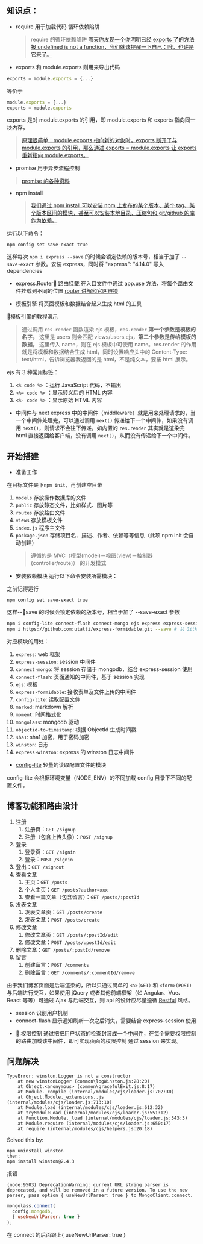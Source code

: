 ## 知识点：

- require 用于加载代码 循环依赖陷阱
  > require 的循环依赖陷阱 [哪天你发现一个你明明已经 exports 了的方法报 undefined is not a function，我们就该提醒一下自己：哦，也许是它来了。](https://github.com/nswbmw/N-blog/blob/master/book/2.1%20require.md)

* exports 和 module.exports 则用来导出代码

```JavaScript
exports = module.exports = {...}
```

等价于

```JavaScript
module.exports = {...}
exports = module.exports
```

exports 是对 module.exports 的引用，即 module.exports 和 exports 指向同一块内存，

> [原理很简单：module.exports 指向新的对象时，exports 断开了与 module.exports 的引用，那么通过 exports = module.exports 让 exports 重新指向 module.exports。](https://github.com/nswbmw/N-blog/blob/master/book/2.2%20exports%20%E5%92%8C%20module.exports.md)

- promise 用于异步流程控制

> [promise 的各种资料](https://github.com/nswbmw/N-blog/blob/master/book/2.3%20Promise.md)

- npm install
  > [我们通过 npm install 可以安装 npm 上发布的某个版本、某个 tag、某个版本区间的模块，甚至可以安装本地目录、压缩包和 git/github 的库作为依赖。](https://github.com/nswbmw/N-blog/blob/master/book/2.6%20npm%20%E4%BD%BF%E7%94%A8%E6%B3%A8%E6%84%8F%E4%BA%8B%E9%A1%B9.md)

运行以下命令：

```
npm config set save-exact true
```

这样每次 `npm i express --save` 的时候会锁定依赖的版本号，相当于加了 `--save-exact` 参数。安装 express，同时将 "express": "4.14.0" 写入 dependencies

- express.Router 路由挂载
  在入口文件中通过 app.use 方法，将每个路由文件挂载到不同的位置
  [router 讲解和官网链接](https://github.com/nswbmw/N-blog/blob/master/book/3.2%20%E8%B7%AF%E7%94%B1.md)

* 模板引擎 将页面模板和数据结合起来生成 html 的工具

[模板引擎的教程演示](https://github.com/nswbmw/N-blog/blob/master/book/3.3%20%E6%A8%A1%E6%9D%BF%E5%BC%95%E6%93%8E.md)

> 通过调用 `res.render` 函数渲染 ejs 模板，`res.render` **第一个参数是模板的名字，** 这里是 users 则会匹配 views/users.ejs，**第二个参数是传给模板的数据，** 这里传入 name，则在 ejs 模板中可使用 name。res.render 的作用就是将模板和数据结合生成 html，同时设置响应头中的 Content-Type: text/html，告诉浏览器我返回的是 html，不是纯文本，要按 html 展示。

ejs 有 3 种常用标签：

1. `<% code %>` ：运行 JavaScript 代码，不输出
2. `<%= code %>` ：显示转义后的 HTML 内容
3. `<%- code %>` ：显示原始 HTML 内容

- 中间件与 next
  express 中的中间件（middleware）就是用来处理请求的，当一个中间件处理完，可以通过调用 `next()` 传递给下一个中间件，如果没有调用 `next()`，则请求不会往下传递，如内置的 `res.render` 其实就是渲染完 html 直接返回给客户端，没有调用 `next()`，从而没有传递给下一个中间件。

## 开始搭建

- 准备工作

在目标文件夹下`npm init`，再创建空目录

1. `models` 存放操作数据库的文件
2. `public` 存放静态文件，比如样式、图片等
3. `routes` 存放路由文件
4. `views` 存放模板文件
5. `index.js` 程序主文件
6. `package.json` 存储项目名、描述、作者、依赖等等信息（此项 npm init 会自动创建）
   > 遵循的是 MVC（模型(model)－视图(view)－控制器(controller/route)） 的开发模式

- 安装依赖模块
  运行以下命令安装所需模块：

之前记得运行

```
npm config set save-exact true
```

这样--save 的时候会锁定依赖的版本号，相当于加了 --save-exact 参数

```sh
npm i config-lite connect-flash connect-mongo ejs express express-session marked moment mongolass objectid-to-timestamp sha1 winston express-winston --save
npm i https://github.com:utatti/express-formidable.git --save # 从 GitHub 安装 express-formidable 最新版，v1.0.0 有 bug
```

对应模块的用处：

1. `express`: web 框架
2. `express-session`: session 中间件
3. `connect-mongo`: 将 session 存储于 mongodb，结合 express-session 使用
4. `connect-flash`: 页面通知的中间件，基于 session 实现
5. `ejs`: 模板
6. `express-formidable`: 接收表单及文件上传的中间件
7. `config-lite`: 读取配置文件
8. `marked`: markdown 解析
9. `moment`: 时间格式化
10. `mongolass`: mongodb 驱动
11. `objectid-to-timestamp`: 根据 ObjectId 生成时间戳
12. `sha1`: sha1 加密，用于密码加密
13. `winston`: 日志
14. `express-winston`: express 的 winston 日志中间件

- [config-lite](https://github.com/nswbmw/N-blog/blob/master/book/4.3%20%E9%85%8D%E7%BD%AE%E6%96%87%E4%BB%B6.md) 轻量的读取配置文件的模块

config-lite 会根据环境变量（NODE_ENV）的不同加载 config 目录下不同的配置文件。

## 博客功能和路由设计

1. 注册
   1. 注册页：`GET /signup`
   2. 注册（包含上传头像）：`POST /signup`
2. 登录
   1. 登录页：`GET /signin`
   2. 登录：`POST /signin`
3. 登出：`GET /signout`
4. 查看文章
   1. 主页：`GET /posts`
   2. 个人主页：`GET /posts?author=xxx`
   3. 查看一篇文章（包含留言）：`GET /posts/:postId`
5. 发表文章
   1. 发表文章页：`GET /posts/create`
   2. 发表文章：`POST /posts/create`
6. 修改文章
   1. 修改文章页：`GET /posts/:postId/edit`
   2. 修改文章：`POST /posts/:postId/edit`
7. 删除文章：`GET /posts/:postId/remove`
8. 留言
   1. 创建留言：`POST /comments`
   2. 删除留言：`GET /comments/:commentId/remove`

由于我们博客页面是后端渲染的，所以只通过简单的 `<a>(GET)` 和 `<form>(POST)` 与后端进行交互，如果使用 jQuery 或者其他前端框架（如 Angular、Vue、React 等等）可通过 Ajax 与后端交互，则 api 的设计应尽量遵循 [Restful](https://github.com/nswbmw/N-blog/blob/master/book/4.4%20%E5%8A%9F%E8%83%BD%E8%AE%BE%E8%AE%A1.md) 风格。

- session 识别用户机制
- connect-flash 显示通知刷新一次之后消失，需要结合 express-session 使用

*  权限控制
  通过把把用户状态的检查封装成一个[中间件](https://github.com/nswbmw/N-blog/blob/master/book/4.4%20%E5%8A%9F%E8%83%BD%E8%AE%BE%E8%AE%A1.md)，在每个需要权限控制的路由加载该中间件，即可实现页面的权限控制
  通过 session 来实现。

## 问题解决

```
TypeError: winston.Logger is not a constructor
    at new winstonLogger (common\logWinston.js:28:20)
    at Object.<anonymous> (common\gracefulExit.js:8:17)
    at Module._compile (internal/modules/cjs/loader.js:702:30)
    at Object.Module._extensions..js (internal/modules/cjs/loader.js:713:10)
    at Module.load (internal/modules/cjs/loader.js:612:32)
    at tryModuleLoad (internal/modules/cjs/loader.js:551:12)
    at Function.Module._load (internal/modules/cjs/loader.js:543:3)
    at Module.require (internal/modules/cjs/loader.js:650:17)
    at require (internal/modules/cjs/helpers.js:20:18)
```

Solved this by:

```
npm uninstall winston
then:
npm install winston@2.4.3
```

报错

```
(node:9503) DeprecationWarning: current URL string parser is deprecated, and will be removed in a future version. To use the new parser, pass option { useNewUrlParser: true } to MongoClient.connect.
```

```JavaScript
mongolass.connect(
  config.mongodb,
  { useNewUrlParser: true }
);
```

在 connect 的后面跟上{ useNewUrlParser: true }
